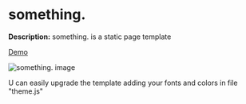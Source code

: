 # something.

**Description:** something. is a static page template

[Demo](http://remedylove.github.io/something/)

![something. image](https://raw.githubusercontent.com/remedylove/something/master/src/assets/mockup.png)

U can easily upgrade the template adding your fonts and colors in file "theme.js"
